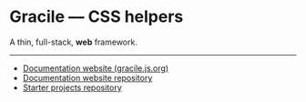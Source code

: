 # Gracile — CSS helpers

A thin, full-stack, **web** framework.

---

- [Documentation website (gracile.js.org)](https://gracile.js.org/)
- [Documentation website repository](https://github.com/gracile-web/website)
- [Starter projects repository](https://github.com/gracile-web/starter-projects)
